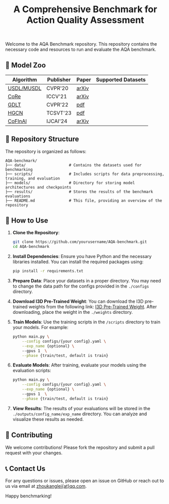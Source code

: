 <div align="center">
  <h1> A Comprehensive Benchmark for Action Quality Assessment </h1>
</div>
  
<div>&nbsp;</div>


Welcome to the AQA Benchmark repository. This repository contains the necessary code and resources to run and evaluate the AQA benchmark.

## 👀 Model Zoo

| Algorithm | Publisher | Paper | Supported Datasets |
|-----------|-------------|------|-------------------|
| [USDL/MUSDL](https://github.com/nzl-thu/MUSDL) | CVPR'20 | [arXiv](https://arxiv.org/abs/2006.07665) | 
| [CoRe](https://github.com/yuxumin/CoRe) | ICCV'21 | [arXiv](https://arxiv.org/pdf/2108.07797) | 
| [GDLT](https://github.com/xuangch/CVPR22_GDLT) | CVPR'22 | [pdf](https://openaccess.thecvf.com/content/CVPR2022/papers/Xu_Likert_Scoring_With_Grade_Decoupling_for_Long-Term_Action_Assessment_CVPR_2022_paper.pdf) | 
| [HGCN](https://github.com/yuxumin/CoRe) | TCSVT'23 | [pdf](https://zhoukanglei.github.io/publication/hgcn_aqa/HGCN_AQA.pdf) | 
| [CoFInAl](https://github.com/ZhouKanglei/CoFInAl_AQA) | IJCAI'24 | [arXiv](https://arxiv.org/abs/2404.13999) | 

## 📂 Repository Structure

The repository is organized as follows:

```
AQA-benchmark/
├── data/                   # Contains the datasets used for benchmarking
├── scripts/                # Includes scripts for data preprocessing, training, and evaluation
├── models/                 # Directory for storing model architectures and checkpoints
├── results/                # Stores the results of the benchmark evaluations
├── README.md               # This file, providing an overview of the repository
```

## 📘 How to Use

1. **Clone the Repository**:
    ```bash
    git clone https://github.com/yourusername/AQA-benchmark.git
    cd AQA-benchmark
    ```

2. **Install Dependencies**:
    Ensure you have Python and the necessary libraries installed. You can install the required packages using:
    ```bash
    pip install -r requirements.txt
    ```

3. **Prepare Data**:
    Place your datasets in a proper directory. You may need to change the data path for the configs provided in the `./configs` directory.

4. **Download I3D Pre-Trained Weight**:
    You can download the I3D pre-trained weights from the following link: [I3D Pre-Trained Weight](https://github.com/hassony2/kinetics_i3d_pytorch/blob/master/model/model_rgb.pth). After downloading, place the weight in the `./weights` directory.

5. **Train Models**:
    Use the training scripts in the `/scripts` directory to train your models. For example:
    ```bash
    python main.py \
        --config configs/{your config}.yaml \
        --exp_name {optional} \ 
        --gpus 1  \
        --phase {train/test, default is train}
    ```

6. **Evaluate Models**:
    After training, evaluate your models using the evaluation scripts:
    ```bash
    python main.py \
        --config configs/{your config}.yaml \
        --exp_name {optional} \ 
        --gpus 1  \
        --phase {train/test, default is train}
    ```

7. **View Results**:
    The results of your evaluations will be stored in the `./outputs/config_name/exp_name` directory. You can analyze and visualize these results as needed.

## 🤝 Contributing


We welcome contributions! Please fork the repository and submit a pull request with your changes.


## 📞 Contact Us

For any questions or issues, please open an issue on GitHub or reach out to us via email at [zhoukanglei{at}qq.com](mailto:zhoukanglei@qq.com).

Happy benchmarking!